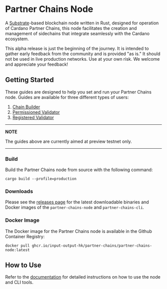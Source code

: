 # Partner Chains Node

A [Substrate](https://substrate.io/)-based blockchain node written in Rust, designed for operation of Cardano Partner Chains, this node facilitates the creation and management of sidechains that integrate seamlessly with the Cardano ecosystem.

This alpha release is just the beginning of the journey. It is intended to gather early feedback from the community and is provided "as is." It should not be used in live production networks. Use at your own risk. We welcome and appreciate your feedback!

## Getting Started

These guides are designed to help you set and run your Partner Chains node. Guides are available for three different types of users:

1. [Chain Builder](./docs/user-guides/chain-builder.md)
2. [Permissioned Validator](./docs/user-guides/permissioned.md)
3. [Registered Validator](./docs/user-guides/registered.md)

---
**NOTE**

The guides above are currently aimed at preview testnet only.

---

### Build

Build the Partner Chains node from source with the following command:
```
cargo build --profile=production
```

### Downloads

Please see the [releases page](https://github.com/input-output-hk/partner-chains/releases) for the latest downloadable binaries and Docker images of the `partner-chains-node` and `partner-chains-cli`.

### Docker Image

The Docker image for the Partner Chains node is available in the Github Container Registry:
```
docker pull ghcr.io/input-output-hk/partner-chains/partner-chains-node:latest
```

## How to Use

Refer to the [documentation](docs/user-guides) for detailed instructions on how to use the node and CLI tools.
